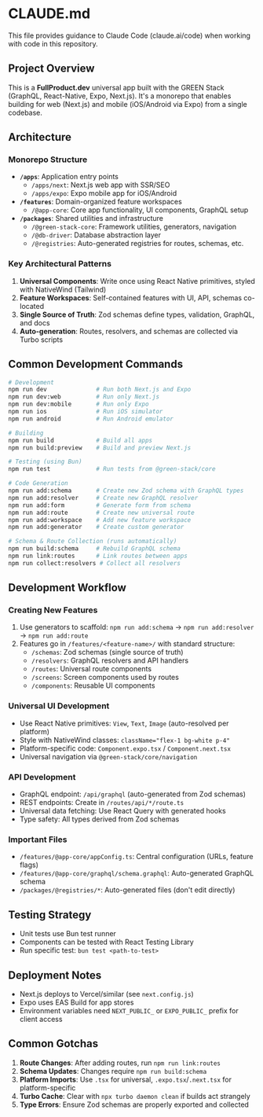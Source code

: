 # CLAUDE.md

This file provides guidance to Claude Code (claude.ai/code) when working with code in this repository.

## Project Overview

This is a **FullProduct.dev** universal app built with the GREEN Stack (GraphQL, React-Native, Expo, Next.js). It's a monorepo that enables building for web (Next.js) and mobile (iOS/Android via Expo) from a single codebase.

## Architecture

### Monorepo Structure

- **`/apps`**: Application entry points
  - `/apps/next`: Next.js web app with SSR/SEO
  - `/apps/expo`: Expo mobile app for iOS/Android
- **`/features`**: Domain-organized feature workspaces
  - `/@app-core`: Core app functionality, UI components, GraphQL setup
- **`/packages`**: Shared utilities and infrastructure
  - `/@green-stack-core`: Framework utilities, generators, navigation
  - `/@db-driver`: Database abstraction layer
  - `/@registries`: Auto-generated registries for routes, schemas, etc.

### Key Architectural Patterns

1. **Universal Components**: Write once using React Native primitives, styled with NativeWind (Tailwind)
2. **Feature Workspaces**: Self-contained features with UI, API, schemas co-located
3. **Single Source of Truth**: Zod schemas define types, validation, GraphQL, and docs
4. **Auto-generation**: Routes, resolvers, and schemas are collected via Turbo scripts

## Common Development Commands

```bash
# Development
npm run dev              # Run both Next.js and Expo
npm run dev:web          # Run only Next.js
npm run dev:mobile       # Run only Expo
npm run ios              # Run iOS simulator
npm run android          # Run Android emulator

# Building
npm run build            # Build all apps
npm run build:preview    # Build and preview Next.js

# Testing (using Bun)
npm run test             # Run tests from @green-stack/core

# Code Generation
npm run add:schema       # Create new Zod schema with GraphQL types
npm run add:resolver     # Create new GraphQL resolver
npm run add:form         # Generate form from schema
npm run add:route        # Create new universal route
npm run add:workspace    # Add new feature workspace
npm run add:generator    # Create custom generator

# Schema & Route Collection (runs automatically)
npm run build:schema     # Rebuild GraphQL schema
npm run link:routes      # Link routes between apps
npm run collect:resolvers # Collect all resolvers
```

## Development Workflow

### Creating New Features

1. Use generators to scaffold: `npm run add:schema` → `npm run add:resolver` → `npm run add:route`
2. Features go in `/features/<feature-name>/` with standard structure:
   - `/schemas`: Zod schemas (single source of truth)
   - `/resolvers`: GraphQL resolvers and API handlers
   - `/routes`: Universal route components
   - `/screens`: Screen components used by routes
   - `/components`: Reusable UI components

### Universal UI Development

- Use React Native primitives: `View`, `Text`, `Image` (auto-resolved per platform)
- Style with NativeWind classes: `className="flex-1 bg-white p-4"`
- Platform-specific code: `Component.expo.tsx` / `Component.next.tsx`
- Universal navigation via `@green-stack/core/navigation`

### API Development

- GraphQL endpoint: `/api/graphql` (auto-generated from Zod schemas)
- REST endpoints: Create in `/routes/api/*/route.ts`
- Universal data fetching: Use React Query with generated hooks
- Type safety: All types derived from Zod schemas

### Important Files

- `/features/@app-core/appConfig.ts`: Central configuration (URLs, feature flags)
- `/features/@app-core/graphql/schema.graphql`: Auto-generated GraphQL schema
- `/packages/@registries/*`: Auto-generated files (don't edit directly)

## Testing Strategy

- Unit tests use Bun test runner
- Components can be tested with React Testing Library
- Run specific test: `bun test <path-to-test>`

## Deployment Notes

- Next.js deploys to Vercel/similar (see `next.config.js`)
- Expo uses EAS Build for app stores
- Environment variables need `NEXT_PUBLIC_` or `EXPO_PUBLIC_` prefix for client access

## Common Gotchas

1. **Route Changes**: After adding routes, run `npm run link:routes`
2. **Schema Updates**: Changes require `npm run build:schema`
3. **Platform Imports**: Use `.tsx` for universal, `.expo.tsx`/`.next.tsx` for platform-specific
4. **Turbo Cache**: Clear with `npx turbo daemon clean` if builds act strangely
5. **Type Errors**: Ensure Zod schemas are properly exported and collected
